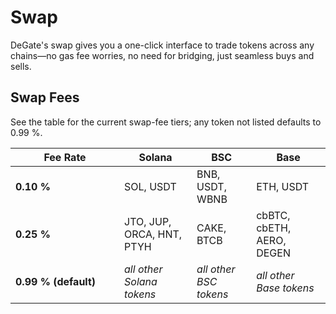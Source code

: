 # Swap

DeGate's swap gives you a one-click interface to trade tokens across any chains—no gas fee worries, no need for bridging, just seamless buys and sells.

## Swap Fees

See the table for the current swap-fee tiers; any token not listed defaults to 0.99 %.

<table><thead><tr><th width="158.05859375">Fee Rate</th><th>Solana</th><th>BSC</th><th>Base</th></tr></thead><tbody><tr><td><strong>0.10 %</strong></td><td>SOL, USDT</td><td>BNB, USDT, WBNB</td><td>ETH, USDT</td></tr><tr><td><strong>0.25 %</strong></td><td>JTO, JUP, ORCA, HNT, PTYH</td><td>CAKE, BTCB</td><td>cbBTC, cbETH, AERO, DEGEN</td></tr><tr><td><strong>0.99 % (default)</strong></td><td><em>all other Solana tokens</em></td><td><em>all other BSC tokens</em></td><td><em>all other Base tokens</em></td></tr></tbody></table>
